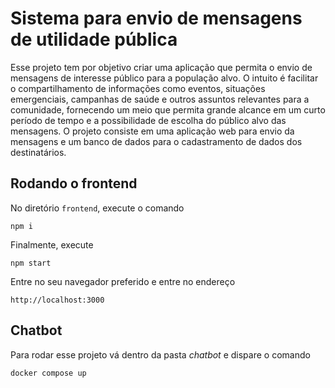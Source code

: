 # Sistema para envio de mensagens de utilidade pública

Esse projeto tem por objetivo criar uma aplicação que permita o envio de mensagens de interesse público para a população alvo. O intuito é facilitar o compartilhamento de informações como eventos, situações emergenciais, campanhas de saúde e outros assuntos relevantes para a comunidade, fornecendo um meio que permita grande alcance em um curto período de tempo e a possibilidade de escolha do público alvo das mensagens.
O projeto consiste em uma aplicação web para envio da mensagens e um banco de dados para o cadastramento de dados dos destinatários. 

## Rodando o frontend
No diretório `frontend`, execute o comando

```
npm i
```

Finalmente, execute

```
npm start
```

Entre no seu navegador preferido e entre no endereço
```
http://localhost:3000
```

## Chatbot
Para rodar esse projeto vá dentro da pasta *chatbot* e dispare o comando

```
docker compose up
```
